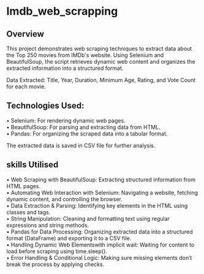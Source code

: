 # Imdb_web_scrapping
## Overview
This project demonstrates web scraping techniques to extract data about the Top 250 movies from IMDb's website. Using Selenium and BeautifulSoup, the script retrieves dynamic web content and organizes the extracted information into a structured format.

Data Extracted: Title, Year, Duration, Minimum Age, Rating, and Vote Count for each movie.

## Technologies Used:
• Selenium: For rendering dynamic web pages. <br>
• BeautifulSoup: For parsing and extracting data from HTML. <br>
• Pandas: For organizing the scraped data into a tabular format. <br>

The extracted data is saved in CSV file for further analysis.

## skills Utilised
• Web Scraping with BeautifulSoup: Extracting structured information from HTML pages. <br>
• Automating Web Interaction with Selenium: Navigating a website, fetching dynamic content, and controlling the browser. <br>
• Data Extraction & Parsing: Identifying key elements in the HTML using classes and tags. <br>
• String Manipulation: Cleaning and formatting text using regular expressions and string methods. <br>
• Pandas for Data Processing: Organizing extracted data into a structured format (DataFrame) and exporting it to a CSV file. <br>
• Handling Dynamic Web Elementswith implicit wait: Waiting for content to load before scraping using time.sleep(). <br>
• Error Handling & Conditional Logic: Making sure missing elements don’t break the process by applying checks. <br>
